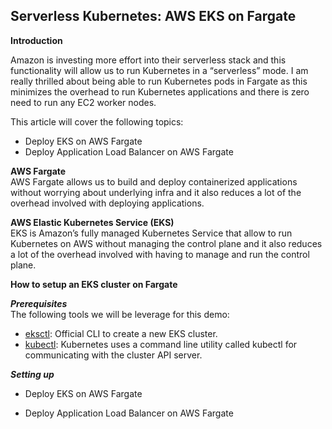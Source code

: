 ## Serverless Kubernetes: AWS EKS on Fargate

**Introduction**

Amazon is investing more effort into their serverless stack and this functionality will allow us to run Kubernetes in a “serverless” mode. I am really thrilled about being able to run Kubernetes pods in Fargate as this minimizes the overhead to run Kubernetes applications and there is zero need to run any EC2 worker nodes.

This article will cover the following topics:

- Deploy EKS on AWS Fargate
- Deploy Application Load Balancer on AWS Fargate

**AWS Fargate**
<br>AWS Fargate allows us to build and deploy containerized applications without worrying about underlying infra and it also reduces a lot of the overhead involved with deploying applications. 

**AWS Elastic Kubernetes Service (EKS)**
<br>EKS is Amazon’s fully managed Kubernetes Service that allow to run Kubernetes on AWS without managing the control plane and it also reduces a lot of the overhead involved with having to manage and run the control plane.

**How to setup an EKS cluster on Fargate**

***Prerequisites***
<br>The following tools we will be leverage for this demo:
- <a href="https://docs.aws.amazon.com/eks/latest/userguide/eksctl.html">eksctl</a>: Official CLI to create a new EKS cluster.
- <a href="https://docs.aws.amazon.com/eks/latest/userguide/install-kubectl.html">kubectl</a>: Kubernetes uses a command line utility called kubectl for communicating with the cluster API server.

***Setting up***

- Deploy EKS on AWS Fargate

- Deploy Application Load Balancer on AWS Fargate
